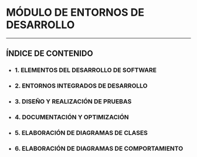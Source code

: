 # MÓDULO DE ENTORNOS DE DESARROLLO
----------------------------------

## ÍNDICE DE CONTENIDO


- ### 1. ELEMENTOS DEL DESARROLLO DE SOFTWARE
- ### 2. ENTORNOS INTEGRADOS DE DESARROLLO
- ### 3. DISEÑO Y REALIZACIÓN DE PRUEBAS
- ### 4. DOCUMENTACIÓN Y OPTIMIZACIÓN
- ### 5. ELABORACIÓN DE DIAGRAMAS DE CLASES
- ### 6. ELABORACIÓN DE DIAGRAMAS DE COMPORTAMIENTO
